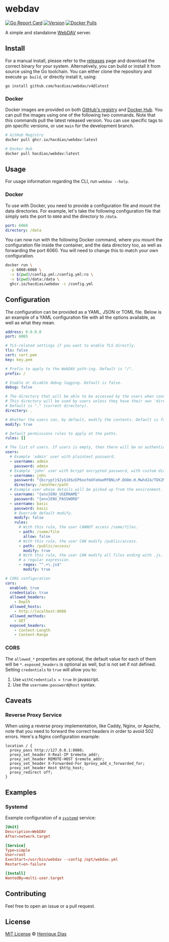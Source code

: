 # webdav

[![Go Report Card](https://goreportcard.com/badge/github.com/hacdias/webdav?style=flat-square)](https://goreportcard.com/report/hacdias/webdav)
[![Version](https://img.shields.io/github/release/hacdias/webdav.svg?style=flat-square)](https://github.com/hacdias/webdav/releases/latest)
[![Docker Pulls](https://img.shields.io/docker/pulls/hacdias/webdav?style=flat-square)](https://hub.docker.com/r/hacdias/webdav)

A simple and standalone [WebDAV](https://en.wikipedia.org/wiki/WebDAV) server.

## Install

For a manual install, please refer to the [releases](https://github.com/hacdias/webdav/releases) page and download the correct binary for your system. Alternatively, you can build or install it from source using the Go toolchain. You can either clone the repository and execute `go build`, or directly install it, using:

```
go install github.com/hacdias/webdav/v4@latest
```

### Docker

Docker images are provided on both [GitHub's registry](https://github.com/hacdias/webdav/pkgs/container/webdav) and [Docker Hub](https://hub.docker.com/r/hacdias/webdav). You can pull the images using one of the following two commands. Note that this commands pull the latest released version. You can use specific tags to pin specific versions, or use `main` for the development branch.

```bash
# GitHub Registry
docker pull ghcr.io/hacdias/webdav:latest

# Docker Hub
docker pull hacdias/webdav:latest
```

## Usage

For usage information regarding the CLI, run `webdav --help`.

### Docker

To use with Docker, you need to provide a configuration file and mount the data directories. For example, let's take the following configuration file that simply sets the port to `6060` and the directory to `/data`.

```yaml
port: 6060
directory: /data
```

You can now run with the following Docker command, where you mount the configuration file inside the container, and the data directory too, as well as forwarding the port 6060. You will need to change this to match your own configuration.

```bash
docker run \
  -p 6060:6060 \
  -v $(pwd)/config.yml:/config.yml:ro \
  -v $(pwd)/data:/data \
  ghcr.io/hacdias/webdav -c /config.yml
```

## Configuration

The configuration can be provided as a YAML, JSON or TOML file. Below is an example of a YAML configuration file with all the options available, as well as what they mean.

```yaml
address: 0.0.0.0
port: 6065

# TLS-related settings if you want to enable TLS directly.
tls: false
cert: cert.pem
key: key.pem

# Prefix to apply to the WebDAV path-ing. Default is "/".
prefix: /

# Enable or disable debug logging. Default is false.
debug: false

# The directory that will be able to be accessed by the users when connecting.
# This directory will be used by users unless they have their own 'directory' defined.
# Default is "." (current directory).
directory: .

# Whether the users can, by default, modify the contents. Default is false.
modify: true

# Default permissions rules to apply at the paths.
rules: []

# The list of users. If users is empty, then there will be no authentication.
users:
  # Example 'admin' user with plaintext password.
  - username: admin
    password: admin
  # Example 'john' user with bcrypt encrypted password, with custom directory.
  - username: john
    password: "{bcrypt}$2y$10$zEP6oofmXFeHaeMfBNLnP.DO8m.H.Mwhd24/TOX2MWLxAExXi4qgi"
    directory: /another/path
  # Example user whose details will be picked up from the environment.
  - username: "{env}ENV_USERNAME"
    password: "{env}ENV_PASSWORD"
  - username: basic
    password: basic
    # Override default modify.
    modify: false
    rules:
      # With this rule, the user CANNOT access /some/files.
      - path: /some/file
        allow: false
      # With this rule, the user CAN modify /public/access.
      - path: /public/access/
        modify: true
      # With this rule, the user CAN modify all files ending with .js. It uses
      # a regular expression.
      - regex: "^.+\.js$"
        modify: true

# CORS configuration
cors:
  enabled: true
  credentials: true
  allowed_headers:
    - Depth
  allowed_hosts:
    - http://localhost:8080
  allowed_methods:
    - GET
  exposed_headers:
    - Content-Length
    - Content-Range
```

### CORS

The `allowed_*` properties are optional, the default value for each of them will be `*`. `exposed_headers` is optional as well, but is not set if not defined. Setting `credentials` to `true` will allow you to:

1. Use `withCredentials = true` in javascript.
2. Use the `username:password@host` syntax.

## Caveats

### Reverse Proxy Service

When using a reverse proxy implementation, like Caddy, Nginx, or Apache, note that you need to forward the correct headers in order to avoid 502 errors. Here's a Nginx configuration example:

```nginx
location / {
  proxy_pass http://127.0.0.1:8080;
  proxy_set_header X-Real-IP $remote_addr;
  proxy_set_header REMOTE-HOST $remote_addr;
  proxy_set_header X-Forwarded-For $proxy_add_x_forwarded_for;
  proxy_set_header Host $http_host;
  proxy_redirect off;
}
```

## Examples

### Systemd

Example configuration of a [`systemd`](https://en.wikipedia.org/wiki/Systemd) service:

```conf
[Unit]
Description=WebDAV
After=network.target

[Service]
Type=simple
User=root
ExecStart=/usr/bin/webdav --config /opt/webdav.yml
Restart=on-failure

[Install]
WantedBy=multi-user.target
```

## Contributing

Feel free to open an issue or a pull request.

## License

[MIT License](LICENSE) © [Henrique Dias](https://hacdias.com)
